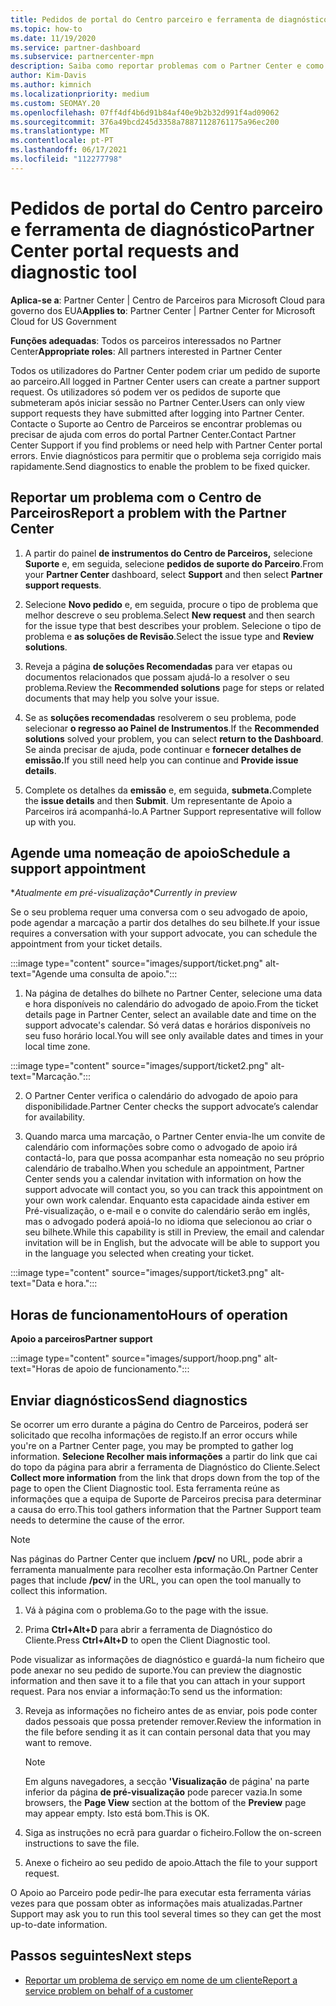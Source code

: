 ```yaml
---
title: Pedidos de portal do Centro parceiro e ferramenta de diagnóstico
ms.topic: how-to
ms.date: 11/19/2020
ms.service: partner-dashboard
ms.subservice: partnercenter-mpn
description: Saiba como reportar problemas com o Partner Center e como recolher informações de diagnóstico para a equipa de Apoio ao Parceiro.
author: Kim-Davis
ms.author: kimnich
ms.localizationpriority: medium
ms.custom: SEOMAY.20
ms.openlocfilehash: 07ff4df4b6d91b84af40e9b2b32d991f4ad09062
ms.sourcegitcommit: 376a49bcd245d3358a78871128761175a96ec200
ms.translationtype: MT
ms.contentlocale: pt-PT
ms.lasthandoff: 06/17/2021
ms.locfileid: "112277798"
---
```

# <a name="partner-center-portal-requests-and-diagnostic-tool"></a><span data-ttu-id="1ddc4-103">Pedidos de portal do Centro parceiro e ferramenta de diagnóstico</span><span class="sxs-lookup"><span data-stu-id="1ddc4-103">Partner Center portal requests and diagnostic tool</span></span>

<span data-ttu-id="1ddc4-104">**Aplica-se a**: Partner Center | Centro de Parceiros para Microsoft Cloud para governo dos EUA</span><span class="sxs-lookup"><span data-stu-id="1ddc4-104">**Applies to**: Partner Center | Partner Center for Microsoft Cloud for US Government</span></span>

<span data-ttu-id="1ddc4-105">**Funções adequadas**: Todos os parceiros interessados no Partner Center</span><span class="sxs-lookup"><span data-stu-id="1ddc4-105">**Appropriate roles**: All partners interested in Partner Center</span></span>

<span data-ttu-id="1ddc4-106">Todos os utilizadores do Partner Center podem criar um pedido de suporte ao parceiro.</span><span class="sxs-lookup"><span data-stu-id="1ddc4-106">All logged in Partner Center users can create a partner support request.</span></span> <span data-ttu-id="1ddc4-107">Os utilizadores só podem ver os pedidos de suporte que submeteram após iniciar sessão no Partner Center.</span><span class="sxs-lookup"><span data-stu-id="1ddc4-107">Users can only view support requests they have submitted after logging into Partner Center.</span></span>
<span data-ttu-id="1ddc4-108">Contacte o Suporte ao Centro de Parceiros se encontrar problemas ou precisar de ajuda com erros do portal Partner Center.</span><span class="sxs-lookup"><span data-stu-id="1ddc4-108">Contact Partner Center Support if you find problems or need help with Partner Center portal errors.</span></span> <span data-ttu-id="1ddc4-109">Envie diagnósticos para permitir que o problema seja corrigido mais rapidamente.</span><span class="sxs-lookup"><span data-stu-id="1ddc4-109">Send diagnostics to enable the problem to be fixed quicker.</span></span>

## <a name="report-a-problem-with-the-partner-center"></a><span data-ttu-id="1ddc4-110">Reportar um problema com o Centro de Parceiros</span><span class="sxs-lookup"><span data-stu-id="1ddc4-110">Report a problem with the Partner Center</span></span>

1. <span data-ttu-id="1ddc4-111">A partir do painel **de instrumentos do Centro de Parceiros,** selecione **Suporte** e, em seguida, selecione **pedidos de suporte do Parceiro**.</span><span class="sxs-lookup"><span data-stu-id="1ddc4-111">From your **Partner Center** dashboard, select **Support** and then select **Partner support requests**.</span></span>

2. <span data-ttu-id="1ddc4-112">Selecione **Novo pedido** e, em seguida, procure o tipo de problema que melhor descreve o seu problema.</span><span class="sxs-lookup"><span data-stu-id="1ddc4-112">Select **New request** and then search for the issue type that best describes your problem.</span></span> <span data-ttu-id="1ddc4-113">Selecione o tipo de problema e **as soluções de Revisão**.</span><span class="sxs-lookup"><span data-stu-id="1ddc4-113">Select the issue type and **Review solutions**.</span></span>

3. <span data-ttu-id="1ddc4-114">Reveja a página **de soluções Recomendadas** para ver etapas ou documentos relacionados que possam ajudá-lo a resolver o seu problema.</span><span class="sxs-lookup"><span data-stu-id="1ddc4-114">Review the **Recommended solutions** page for steps or related documents that may help you solve your issue.</span></span>

4. <span data-ttu-id="1ddc4-115">Se as **soluções recomendadas** resolverem o seu problema, pode selecionar **o regresso ao Painel de Instrumentos**.</span><span class="sxs-lookup"><span data-stu-id="1ddc4-115">If the **Recommended solutions** solved your problem, you can select **return to the Dashboard**.</span></span> <span data-ttu-id="1ddc4-116">Se ainda precisar de ajuda, pode continuar e **fornecer detalhes de emissão.**</span><span class="sxs-lookup"><span data-stu-id="1ddc4-116">If you still need help you can continue and **Provide issue details**.</span></span>

5. <span data-ttu-id="1ddc4-117">Complete os detalhes da **emissão** e, em seguida, **submeta.**</span><span class="sxs-lookup"><span data-stu-id="1ddc4-117">Complete the **issue details** and then **Submit**.</span></span> <span data-ttu-id="1ddc4-118">Um representante de Apoio a Parceiros irá acompanhá-lo.</span><span class="sxs-lookup"><span data-stu-id="1ddc4-118">A Partner Support representative will follow up with you.</span></span>

## <a name="schedule-a-support-appointment"></a><span data-ttu-id="1ddc4-119">Agende uma nomeação de apoio</span><span class="sxs-lookup"><span data-stu-id="1ddc4-119">Schedule a support appointment</span></span> 

<span data-ttu-id="1ddc4-120">\**Atualmente em pré-visualização*</span><span class="sxs-lookup"><span data-stu-id="1ddc4-120">\**Currently in preview*</span></span>

<span data-ttu-id="1ddc4-121">Se o seu problema requer uma conversa com o seu advogado de apoio, pode agendar a marcação a partir dos detalhes do seu bilhete.</span><span class="sxs-lookup"><span data-stu-id="1ddc4-121">If your issue requires a conversation with your support advocate, you can schedule the appointment from your ticket details.</span></span>

:::image type="content" source="images/support/ticket.png" alt-text="Agende uma consulta de apoio.":::

1.  <span data-ttu-id="1ddc4-123">Na página de detalhes do bilhete no Partner Center, selecione uma data e hora disponíveis no calendário do advogado de apoio.</span><span class="sxs-lookup"><span data-stu-id="1ddc4-123">From the ticket details page in Partner Center, select an available date and time on the support advocate's calendar.</span></span> <span data-ttu-id="1ddc4-124">Só verá datas e horários disponíveis no seu fuso horário local.</span><span class="sxs-lookup"><span data-stu-id="1ddc4-124">You will see only available dates and times in your local time zone.</span></span>

:::image type="content" source="images/support/ticket2.png" alt-text="Marcação.":::

2. <span data-ttu-id="1ddc4-126">O Partner Center verifica o calendário do advogado de apoio para disponibilidade.</span><span class="sxs-lookup"><span data-stu-id="1ddc4-126">Partner Center checks the support advocate’s  calendar for availability.</span></span>

1. <span data-ttu-id="1ddc4-127">Quando marca uma marcação, o Partner Center envia-lhe um convite de calendário com informações sobre como o advogado de apoio irá contactá-lo, para que possa acompanhar esta nomeação no seu próprio calendário de trabalho.</span><span class="sxs-lookup"><span data-stu-id="1ddc4-127">When you schedule an appointment, Partner Center sends you a calendar invitation with information on how the support advocate will contact you, so you can track this appointment on your own work calendar.</span></span>  <span data-ttu-id="1ddc4-128">Enquanto esta capacidade ainda estiver em Pré-visualização, o e-mail e o convite do calendário serão em inglês, mas o advogado poderá apoiá-lo no idioma que selecionou ao criar o seu bilhete.</span><span class="sxs-lookup"><span data-stu-id="1ddc4-128">While this capability is still in Preview, the email and calendar invitation will be in English, but the advocate will be able to support you in the language you selected when creating your ticket.</span></span>

:::image type="content" source="images/support/ticket3.png" alt-text="Data e hora.":::

## <a name="hours-of-operation"></a><span data-ttu-id="1ddc4-130">Horas de funcionamento</span><span class="sxs-lookup"><span data-stu-id="1ddc4-130">Hours of operation</span></span>

<span data-ttu-id="1ddc4-131">**Apoio a parceiros**</span><span class="sxs-lookup"><span data-stu-id="1ddc4-131">**Partner support**</span></span>

:::image type="content" source="images/support/hoop.png" alt-text="Horas de apoio de funcionamento.":::

## <a name="send-diagnostics"></a><span data-ttu-id="1ddc4-133">Enviar diagnósticos</span><span class="sxs-lookup"><span data-stu-id="1ddc4-133">Send diagnostics</span></span>

<span data-ttu-id="1ddc4-134">Se ocorrer um erro durante a página do Centro de Parceiros, poderá ser solicitado que recolha informações de registo.</span><span class="sxs-lookup"><span data-stu-id="1ddc4-134">If an error occurs while you're on a Partner Center page, you may be prompted to gather log information.</span></span> <span data-ttu-id="1ddc4-135">**Selecione Recolher mais informações** a partir do link que cai do topo da página para abrir a ferramenta de Diagnóstico do Cliente.</span><span class="sxs-lookup"><span data-stu-id="1ddc4-135">Select **Collect more information** from the link that drops down from the top of the page to open the Client Diagnostic tool.</span></span> <span data-ttu-id="1ddc4-136">Esta ferramenta reúne as informações que a equipa de Suporte de Parceiros precisa para determinar a causa do erro.</span><span class="sxs-lookup"><span data-stu-id="1ddc4-136">This tool gathers information that the Partner Support team needs to determine the cause of the error.</span></span> 

>[!NOTE]
><span data-ttu-id="1ddc4-137">Nas páginas do Partner Center que incluem **/pcv/** no URL, pode abrir a ferramenta manualmente para recolher esta informação.</span><span class="sxs-lookup"><span data-stu-id="1ddc4-137">On Partner Center pages that include **/pcv/** in the URL, you can open the tool manually to collect this information.</span></span>

1. <span data-ttu-id="1ddc4-138">Vá à página com o problema.</span><span class="sxs-lookup"><span data-stu-id="1ddc4-138">Go to the page with the issue.</span></span>

2. <span data-ttu-id="1ddc4-139">Prima **Ctrl+Alt+D** para abrir a ferramenta de Diagnóstico do Cliente.</span><span class="sxs-lookup"><span data-stu-id="1ddc4-139">Press **Ctrl+Alt+D** to open the Client Diagnostic tool.</span></span>

<span data-ttu-id="1ddc4-140">Pode visualizar as informações de diagnóstico e guardá-la num ficheiro que pode anexar no seu pedido de suporte.</span><span class="sxs-lookup"><span data-stu-id="1ddc4-140">You can preview the diagnostic information and then save it to a file that you can attach in your support request.</span></span> <span data-ttu-id="1ddc4-141">Para nos enviar a informação:</span><span class="sxs-lookup"><span data-stu-id="1ddc4-141">To send us the information:</span></span>

3. <span data-ttu-id="1ddc4-142">Reveja as informações no ficheiro antes de as enviar, pois pode conter dados pessoais que possa pretender remover.</span><span class="sxs-lookup"><span data-stu-id="1ddc4-142">Review the information in the file before sending it as it can contain personal data that you may want to remove.</span></span>

    >[!NOTE]
    ><span data-ttu-id="1ddc4-143">Em alguns navegadores, a secção **'Visualização** de página' na parte inferior da página **de pré-visualização** pode parecer vazia.</span><span class="sxs-lookup"><span data-stu-id="1ddc4-143">In some browsers, the **Page View** section at the bottom of the **Preview** page may appear empty.</span></span> <span data-ttu-id="1ddc4-144">Isto está bom.</span><span class="sxs-lookup"><span data-stu-id="1ddc4-144">This is OK.</span></span>

4. <span data-ttu-id="1ddc4-145">Siga as instruções no ecrã para guardar o ficheiro.</span><span class="sxs-lookup"><span data-stu-id="1ddc4-145">Follow the on-screen instructions to save the file.</span></span>

5. <span data-ttu-id="1ddc4-146">Anexe o ficheiro ao seu pedido de apoio.</span><span class="sxs-lookup"><span data-stu-id="1ddc4-146">Attach the file to your support request.</span></span>

<span data-ttu-id="1ddc4-147">O Apoio ao Parceiro pode pedir-lhe para executar esta ferramenta várias vezes para que possam obter as informações mais atualizadas.</span><span class="sxs-lookup"><span data-stu-id="1ddc4-147">Partner Support may ask you to run this tool several times so they can get the most up-to-date information.</span></span>

## <a name="next-steps"></a><span data-ttu-id="1ddc4-148">Passos seguintes</span><span class="sxs-lookup"><span data-stu-id="1ddc4-148">Next steps</span></span>

- [<span data-ttu-id="1ddc4-149">Reportar um problema de serviço em nome de um cliente</span><span class="sxs-lookup"><span data-stu-id="1ddc4-149">Report a service problem on behalf of a customer</span></span>](report-problems-on-behalf-of-a-customer.md)
